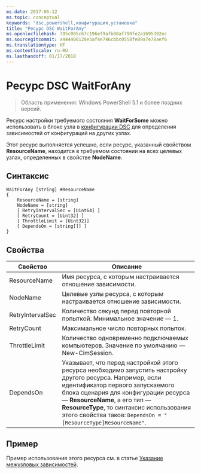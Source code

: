 ```yaml
---
ms.date: 2017-06-12
ms.topic: conceptual
keywords: "dsc,powershell,конфигурация,установка"
title: "Ресурс DSC WaitForAny"
ms.openlocfilehash: 795c005c67c196ef9afb08af790fe2a1695392ec
ms.sourcegitcommit: a444406120e5af4e746cbbc0558fe89a7e78aef6
ms.translationtype: HT
ms.contentlocale: ru-RU
ms.lasthandoff: 01/17/2018
---
```

# <a name="dsc-waitforany-resource"></a>Ресурс DSC WaitForAny

> Область применения: Windows PowerShell 5.1 и более поздних версий.

Ресурс настройки требуемого состояния **WaitForSome** можно использовать в блоке узла в [конфигурации DSC](configurations.md) для определения зависимостей от конфигураций на других узлах.

Этот ресурс выполняется успешно, если ресурс, указанный свойством **ResourceName**, находится в требуемом состоянии на всех целевых узлах, определенных в свойстве **NodeName**.


## <a name="syntax"></a>Синтаксис

```
WaitForAny [string] #ResourceName
{
    ResourceName = [string]
    NodeName = [string]
    [ RetryIntervalSec = [Uint64] ]
    [ RetryCount = [Uint32] ] 
    [ ThrottleLimit = [Uint32]]
    [ DependsOn = [string[]] ]
}
```

## <a name="properties"></a>Свойства

|  Свойство  |  Описание   | 
|---|---| 
| ResourceName| Имя ресурса, с которым настраивается отношение зависимости.| 
| NodeName| Целевые узлы ресурса, с которым настраивается отношение зависимости.| 
| RetryIntervalSec| Количество секунд перед повторной попыткой. Минимальное значение — 1.| 
| RetryCount| Максимальное число повторных попыток.| 
| ThrottleLimit| Количество одновременно подключаемых компьютеров. Значение по умолчанию — New-CimSession.| 
| DependsOn | Указывает, что перед настройкой этого ресурса необходимо запустить настройку другого ресурса. Например, если идентификатор первого запускаемого блока сценария для конфигурации ресурса — __ResourceName__, а его тип — __ResourceType__, то синтаксис использования этого свойства таков: `DependsOn = "[ResourceType]ResourceName"`.|


## <a name="example"></a>Пример

Пример использования этого ресурса см. в статье [Указание межузловых зависимостей](crossNodeDependencies.md).

